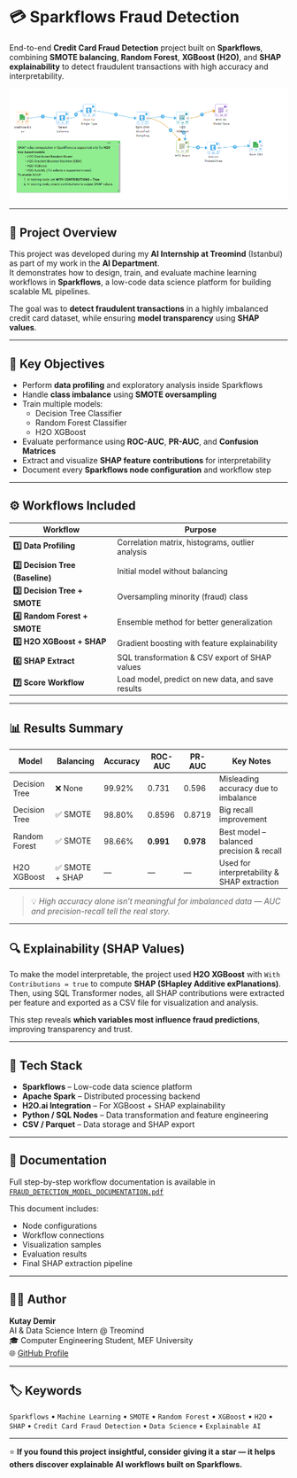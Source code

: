 # 💳 Sparkflows Fraud Detection

End-to-end **Credit Card Fraud Detection** project built on **Sparkflows**, combining **SMOTE balancing**, **Random Forest**, **XGBoost (H2O)**, and **SHAP explainability** to detect fraudulent transactions with high accuracy and interpretability.

![Model Training H20 XGBoost](workflow_screenshots/model_training_h2o_xgboost.png)

---

## 📘 Project Overview

This project was developed during my **AI Internship at Treomind** (Istanbul) as part of my work in the **AI Department**.  
It demonstrates how to design, train, and evaluate machine learning workflows in **Sparkflows**, a low-code data science platform for building scalable ML pipelines.

The goal was to **detect fraudulent transactions** in a highly imbalanced credit card dataset, while ensuring **model transparency** using **SHAP values**.

---

## 🧠 Key Objectives

- Perform **data profiling** and exploratory analysis inside Sparkflows  
- Handle **class imbalance** using **SMOTE oversampling**  
- Train multiple models:
  - Decision Tree Classifier  
  - Random Forest Classifier  
  - H2O XGBoost  
- Evaluate performance using **ROC-AUC**, **PR-AUC**, and **Confusion Matrices**  
- Extract and visualize **SHAP feature contributions** for interpretability  
- Document every **Sparkflows node configuration** and workflow step

---

## ⚙️ Workflows Included

| Workflow | Purpose |
|-----------|----------|
| **1️⃣ Data Profiling** | Correlation matrix, histograms, outlier analysis |
| **2️⃣ Decision Tree (Baseline)** | Initial model without balancing |
| **3️⃣ Decision Tree + SMOTE** | Oversampling minority (fraud) class |
| **4️⃣ Random Forest + SMOTE** | Ensemble method for better generalization |
| **5️⃣ H2O XGBoost + SHAP** | Gradient boosting with feature explainability |
| **6️⃣ SHAP Extract** | SQL transformation & CSV export of SHAP values |
| **7️⃣ Score Workflow** | Load model, predict on new data, and save results |

---

## 📊 Results Summary

| Model | Balancing | Accuracy | ROC-AUC | PR-AUC | Key Notes |
|--------|------------|-----------|----------|----------|------------|
| Decision Tree | ❌ None | 99.92% | 0.731 | 0.596 | Misleading accuracy due to imbalance |
| Decision Tree | ✅ SMOTE | 98.80% | 0.8596 | 0.8719 | Big recall improvement |
| Random Forest | ✅ SMOTE | 98.66% | **0.991** | **0.978** | Best model – balanced precision & recall |
| H2O XGBoost | ✅ SMOTE + SHAP | — | — | — | Used for interpretability & SHAP extraction |

> 💡 *High accuracy alone isn’t meaningful for imbalanced data — AUC and precision-recall tell the real story.*

---

## 🔍 Explainability (SHAP Values)

To make the model interpretable, the project used **H2O XGBoost** with `With Contributions = true` to compute **SHAP (SHapley Additive exPlanations)**.  
Then, using SQL Transformer nodes, all SHAP contributions were extracted per feature and exported as a CSV file for visualization and analysis.

This step reveals **which variables most influence fraud predictions**, improving transparency and trust.

---

## 🧩 Tech Stack

- **Sparkflows** – Low-code data science platform  
- **Apache Spark** – Distributed processing backend  
- **H2O.ai Integration** – For XGBoost + SHAP explainability  
- **Python / SQL Nodes** – Data transformation and feature engineering  
- **CSV / Parquet** – Data storage and SHAP export

---


## 🧾 Documentation

Full step-by-step workflow documentation is available in  
[`FRAUD_DETECTION_MODEL_DOCUMENTATION.pdf`](./FRAUD_DETECTION_MODEL_DOCUMENTATION.pdf)

This document includes:
- Node configurations  
- Workflow connections  
- Visualization samples  
- Evaluation results  
- Final SHAP extraction pipeline  

---

## 🧑‍💻 Author

**Kutay Demir**  
AI & Data Science Intern @ Treomind  
🎓 Computer Engineering Student, MEF University  
🌐 [GitHub Profile](https://github.com/kutaydemir462)

---

## 🏷️ Keywords

`Sparkflows` • `Machine Learning` • `SMOTE` • `Random Forest` • `XGBoost` • `H2O` • `SHAP` • `Credit Card Fraud Detection` • `Data Science` • `Explainable AI`

---

⭐ **If you found this project insightful, consider giving it a star — it helps others discover explainable AI workflows built on Sparkflows.**

